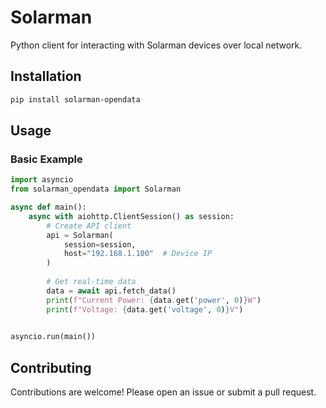 # Solarman


Python client for interacting with Solarman devices over local network.

## Installation

```bash
pip install solarman-opendata
```

## Usage

### Basic Example

```python
import asyncio
from solarman_opendata import Solarman

async def main():
    async with aiohttp.ClientSession() as session:
        # Create API client
        api = Solarman(
            session=session,
            host="192.168.1.100"  # Device IP
        )
        
        # Get real-time data
        data = await api.fetch_data()
        print(f"Current Power: {data.get('power', 0)}W")
        print(f"Voltage: {data.get('voltage', 0)}V")
        

asyncio.run(main())
```

## Contributing

Contributions are welcome! Please open an issue or submit a pull request.